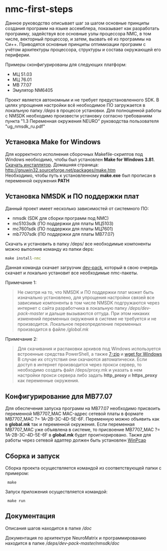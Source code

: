 # nmc-first-steps

Данное руководство описывает шаг за шагом основные принципы
создания программ на языке ассемблера, показывает как
разработать программу, задействуя все основные узлы процессора
NMC, в том числе, векторный процессор, и затем, вызвать её из
программы на Си++.
Приводятся основные принципы оптимизации программ
с учётом архитектуры процессора, структуры и состава окружающей
его периферии.

Примеры сконфигурированы для следующих платформ:
- МЦ 51.03
- МЦ 76.01
- МВ 77.07
- Эмулятор NM6405


Проект является автономным и не требует предустановленного SDK.
В целях упрощения настройки всё необходимое ПО загружается в локальную папку */deps* в процессе установки.
Для полноценной работы с NMSDK необходимо произвести установку согласно требованиям пункта "1.3 Переменная окружения NEURO" руководства пользователя  "ug_nmsdk_ru.pdf"


## Установка Make for Windows
Для корректного исполнения сборочных Makefile-скриптов под Windows необходимо, чтобы был установлен
**Make for Windows 3.81**. [Скачать инсталлятор](http://gnuwin32.sourceforge.net/downlinks/make.php). Домашняя страница: http://gnuwin32.sourceforge.net/packages/make.htm  
Необходимо, чтобы путь к установленному **make.exe** был прописан в переменной окружения **PATH**




##  Установка NMSDK и ПО поддержки плат
Данный проект <nmc-first-steps> имеет несколько зависимостей от системного ПО:
- nmsdk (SDK для сборки программ под NMC)
- mc5103sdk (ПО поддержки для платы МЦ5103)
- mc7601sdk (ПО поддержки для платы МЦ7601)
- mb7707sdk (ПО поддержки для платы МВ77.07)

Скачать и установить в папку /deps/ все необходимые компоненты можно выполнив команду из папки deps:
```bat
make install-nmc 
```
Данная команда скачает загрузчик [dev-pack](https://github.com/RC-MODULE/dev-pack), который в свою очередь скачает и локально установит все необходимые nmc-пакеты. 


Примечание 1:  
> Не смотря на то, что NMSDK и ПО поддержки плат может быть изначально установлено, для 
> упрощения настройки связей все зависимые компоненты в том числе NMSDK подгружаются через интернет с сайта разработчика в локальную папку
> */deps/dev-pack-master* и дальше вызываются оттуда. При этом никаких изменений переменных окружения в системе не требуется и не производится.
> Локальное переопределение переменных производится в файле */global.mk*

Примечание 2:  
> Для скачивания и распаковки архивов под Windows используется встроенные средства PowerShell, а также  [7-zip](http://www.7-zip.org) и [wget for Windows](http://gnuwin32.sourceforge.net/packages/wget.htm)
> В случае их отсутствия они скачаются автоматически. Если доступ в интернет производится через прокси сервер, то необходимо создать файл /deps/proxy.mk  и указать в нем настройки прокси сервера
> либо задать **http_proxy** и **https_proxy** как переменные окружения. 

## Конфигурирование для МВ77.07
Для обеспечения запуска программ на МВ77.07 необходимо присвоить переменной MB7707_MAC MAC-адрес сетевой платы в формате MB7707_MAC ?= 1A-2B-3C-4D-5E-6F.
Переменную можно объявить как в **global.mk** так и переменной окружения. Если переменная MB7707_MAC уже объявлена  в системе, то присвоение MB7707_MAC ?= 1A-2B-3C-4D-5E-6F в **global.mk** будет проигнорировано.
Также для работы через сетевой адаптер должен быть установлен [WinPcap](https://www.winpcap.org/install/bin/WinPcap_4_1_3.exe)
 
<!--
## Конфигурирование сборочных проектов
Для генерации сборочных проектов необходимо выполнить команду из корневой директории:
```bat
make configure
```
В результате данной команды для всех примеров будут сгенерированы соответствующие сборочные проекты под каждую плату, определенную в переменной PLATFOTRMS файла *global.mk*.
-->

## Сборка и запуск
Сборка проекта осуществляется командой из соответствующей папки с примером:
```mak
 make 
```

Запуск приложения осуществляется командой:
```mak
 make run
```

## Документация 
Описания шагов находится в папке */doc*  

Документация по архитектуре NeuroMatrix и программированию находится в папке */deps/dev-pack-master/nmsdk/doc*
